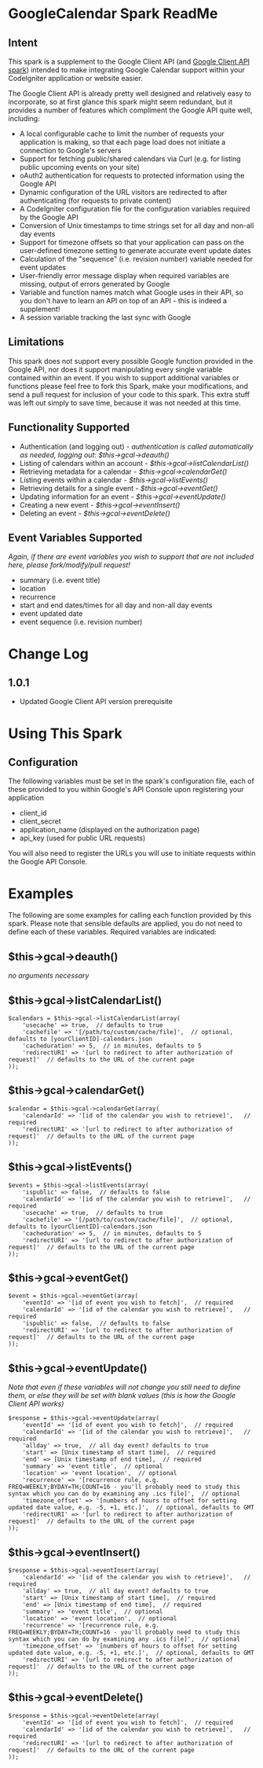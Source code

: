 GoogleCalendar Spark ReadMe
===========================

Intent
------

This spark is a supplement to the Google Client API (and [Google Client API spark](http://getsparks.org/packages/GoogleAPIClient/versions/HEAD/show)) intended to make integrating Google Calendar support within your CodeIgniter application or website easier.

The Google Client API is already pretty well designed and relatively easy to incorporate, so at first glance this spark might seem redundant, but it provides a number of features which compliment the Google API quite well, including:

- A local configurable cache to limit the number of requests your application is making, so that each page load does not initiate a connection to Google's servers
- Support for fetching public/shared calendars via Curl (e.g. for listing public upcoming events on your site)
- oAuth2 authentication for requests to protected information using the Google API
- Dynamic configuration of the URL visitors are redirected to after authenticating (for requests to private content)
- A CodeIgniter configuration file for the configuration variables required by the Google API
- Conversion of Unix timestamps to time strings set for all day and non-all day events
- Support for timezone offsets so that your application can pass on the user-defined timezone setting to generate accurate event update dates
- Calculation of the "sequence" (i.e. revision number) variable needed for event updates
- User-friendly error message display when required variables are missing, output of errors generated by Google
- Variable and function names match what Google uses in their API, so you don't have to learn an API on top of an API - this is indeed a supplement!
- A session variable tracking the last sync with Google

Limitations
-----------

This spark does not support every possible Google function provided in the Google API, nor does it support manipulating every single variable contained within an event. If you wish to support additional variables or functions please feel free to fork this Spark, make your modifications, and send a pull request for inclusion of your code to this spark. This extra stuff was left out simply to save time, because it was not needed at this time.

Functionality Supported
-----------------------

- Authentication (and logging out) - *authentication is called automatically as needed, logging out: $this->gcal->deauth()*
- Listing of calendars within an account - *$this->gcal->listCalendarList()*
- Retrieving metadata for a calendar - *$this->gcal->calendarGet()*
- Listing events within a calendar - *$this->gcal->listEvents()*
- Retrieving details for a single event - *$this->gcal->eventGet()*
- Updating information for an event - *$this->gcal->eventUpdate()*
- Creating a new event - *$this->gcal->eventInsert()*
- Deleting an event - *$this->gcal->eventDelete()*

Event Variables Supported
-------------------------

*Again, if there are event variables you wish to support that are not included here, please fork/modify/pull request!*

- summary (i.e. event title)
- location
- recurrence
- start and end dates/times for all day and non-all day events
- event updated date
- event sequence (i.e. revision number)

Change Log
==========

1.0.1
-----

- Updated Google Client API version prerequisite


Using This Spark
================

Configuration
-------------

The following variables must be set in the spark's configuration file, each of these provided to you within Google's API Console upon registering your application

- client_id
- client_secret
- application_name  (displayed on the authorization page)
- api_key   (used for public URL requests)

You will also need to register the URLs you will use to initiate requests within the Google API Console.


Examples
========

The following are some examples for calling each function provided by this spark. Please note that sensible defaults are applied, you do not need to define each of these variables. Required variables are indicated:

$this->gcal->deauth()
---------------------

*no arguments necessary*

$this->gcal->listCalendarList()
-------------------------------

	$calendars = $this->gcal->listCalendarList(array(
		'usecache' => true,  // defaults to true
		'cachefile' => '[/path/to/custom/cache/file]',  // optional, defaults to [yourClientID]-calendars.json
		'cacheduration' => 5,  // in minutes, defaults to 5
		'redirectURI' => '[url to redirect to after authorization of request]'  // defaults to the URL of the current page
	));
	
$this->gcal->calendarGet()
--------------------------

	$calendar = $this->gcal->calendarGet(array(
		'calendarId' => '[id of the calendar you wish to retrieve]',   // required
		'redirectURI' => '[url to redirect to after authorization of request]'  // defaults to the URL of the current page
	));
	
$this->gcal->listEvents()
-------------------------

	$events = $this->gcal->listEvents(array(
		'ispublic' => false,  // defaults to false
		'calendarId' => '[id of the calendar you wish to retrieve]',   // required
		'usecache' => true,  // defaults to true
		'cachefile' => '[/path/to/custom/cache/file]',  // optional, defaults to [yourClientID]-calendars.json
		'cacheduration' => 5,  // in minutes, defaults to 5
		'redirectURI' => '[url to redirect to after authorization of request]'  // defaults to the URL of the current page
	));
	
$this->gcal->eventGet()
-----------------------

	$event = $this->gcal->eventGet(array(
		'eventId' => '[id of event you wish to fetch]',  // required
		'calendarId' => '[id of the calendar you wish to retrieve]',   // required
		'ispublic' => false,  // defaults to false
		'redirectURI' => '[url to redirect to after authorization of request]'  // defaults to the URL of the current page
	));
	
$this->gcal->eventUpdate()
--------------------------

*Note that even if these variables will not change you still need to define them, or else they will be set with blank values (this is how the Google Client API works)*

	$response = $this->gcal->eventUpdate(array(
		'eventId' => '[id of event you wish to fetch]',  // required
		'calendarId' => '[id of the calendar you wish to retrieve]',   // required
		'allday' => true,  // all day event? defaults to true
		'start' => [Unix timestamp of start time],  // required
		'end' => [Unix timestamp of end time],  // required
		'summary' => 'event title',  // optional
		'location' => 'event location',  // optional
		'recurrence' => '[recurrence rule, e.g. FREQ=WEEKLY;BYDAY=TH;COUNT=16 - you'll probably need to study this syntax which you can do by examining any .ics file]',  // optional
		'timezone_offset' => '[numbers of hours to offset for setting updated date value, e.g. -5, +1, etc.]',  // optional, defaults to GMT
		'redirectURI' => '[url to redirect to after authorization of request]'  // defaults to the URL of the current page
	));

$this->gcal->eventInsert()
--------------------------

	$response = $this->gcal->eventInsert(array(
		'calendarId' => '[id of the calendar you wish to retrieve]',   // required
		'allday' => true,  // all day event? defaults to true
		'start' => [Unix timestamp of start time],  // required
		'end' => [Unix timestamp of end time],  // required
		'summary' => 'event title',  // optional
		'location' => 'event location',  // optional
		'recurrence' => '[recurrence rule, e.g. FREQ=WEEKLY;BYDAY=TH;COUNT=16 - you'll probably need to study this syntax which you can do by examining any .ics file]',  // optional
		'timezone_offset' => '[numbers of hours to offset for setting updated date value, e.g. -5, +1, etc.]',  // optional, defaults to GMT
		'redirectURI' => '[url to redirect to after authorization of request]'  // defaults to the URL of the current page
	));

$this->gcal->eventDelete()
--------------------------

	$response = $this->gcal->eventDelete(array(
		'eventId' => '[id of event you wish to fetch]',  // required
		'calendarId' => '[id of the calendar you wish to retrieve]',   // required
		'redirectURI' => '[url to redirect to after authorization of request]'  // defaults to the URL of the current page
	));